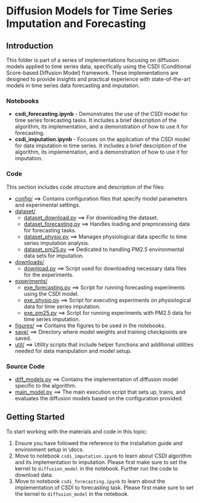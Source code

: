 # Diffusion Models for Time Series Imputation and Forecasting

## Introduction
This folder is part of a series of implementations focusing on diffusion models applied to time series data, specifically using the CSDI (Conditional Score-based Diffusion Model) framework. These implementations are designed to provide insights and practical experience with state-of-the-art models in time series data forecasting and imputation.

### Notebooks
- **csdi_forecasting.ipynb** - Demonstrates the use of the CSDI model for time series forecasting tasks. It includes a brief description of the algorithm, its implementation, and a demonstration of how to use it for forecasting.
- **csdi_imputation.ipynb** - Focuses on the application of the CSDI model for data imputation in time series. It includes a brief description of the algorithm, its implementation, and a demonstration of how to use it for imputation.

### Code
This section includes code structure and description of the files:

- [config/](https://github.com/VectorInstitute/diffusion_model_bootcamp/tree/gs_bootcamp/reference_implementations/time_series_reference_impelementation/CSDI/config) ==>  Contains configuration files that specify model parameters and experimental settings.
- [dataset/](https://github.com/VectorInstitute/diffusion_model_bootcamp/tree/gs_bootcamp/reference_implementations/time_series_reference_impelementation/CSDI/dataset)
  -  [dataset_download.py](https://github.com/VectorInstitute/diffusion_model_bootcamp/blob/main/reference_implementations/time_series_reference_impelementation/CSDI/dataset/dataset_download.py) ==>  For downloading the dataset.
  - [dataset_forecasting.py](https://github.com/VectorInstitute/diffusion_model_bootcamp/blob/gs_bootcamp/reference_implementations/time_series_reference_impelementation/CSDI/dataset/dataset_forecasting.py) ==>  Handles loading and preprocessing data for forecasting tasks.
  - [dataset_physio.py](https://github.com/VectorInstitute/diffusion_model_bootcamp/blob/gs_bootcamp/reference_implementations/time_series_reference_impelementation/CSDI/dataset/dataset_physio.py) ==>  Manages physiological data specific to time series imputation analysis.
  - [dataset_pm25.py](https://github.com/VectorInstitute/diffusion_model_bootcamp/blob/gs_bootcamp/reference_implementations/time_series_reference_impelementation/CSDI/dataset/dataset_pm25.py) ==>  Dedicated to handling PM2.5 environmental data sets for imputation.
- [downloads/](https://github.com/VectorInstitute/diffusion_model_bootcamp/tree/gs_bootcamp/reference_implementations/time_series_reference_impelementation/CSDI/downloads)
  - [download.py](https://github.com/VectorInstitute/diffusion_model_bootcamp/blob/gs_bootcamp/reference_implementations/time_series_reference_impelementation/CSDI/downloads/download.py) ==>  Script used for downloading necessary data files for the experiments.
- [experiments/](https://github.com/VectorInstitute/diffusion_model_bootcamp/tree/gs_bootcamp/reference_implementations/time_series_reference_impelementation/CSDI/experiments)
  - [exe_forecasting.py](https://github.com/VectorInstitute/diffusion_model_bootcamp/blob/gs_bootcamp/reference_implementations/time_series_reference_impelementation/CSDI/experiments/exe_forecasting.py) ==>  Script for running forecasting experiments using the CSDI model.
  - [exe_physio.py](https://github.com/VectorInstitute/diffusion_model_bootcamp/blob/gs_bootcamp/reference_implementations/time_series_reference_impelementation/CSDI/experiments/exe_physio.py) ==>  Script for executing experiments on physiological data for time series imputation.
  - [exe_pm25.py](https://github.com/VectorInstitute/diffusion_model_bootcamp/blob/gs_bootcamp/reference_implementations/time_series_reference_impelementation/CSDI/experiments/exe_pm25.py) ==>  Script for running experiments with PM2.5 data for time series imputation.
- [figures/](https://github.com/VectorInstitute/diffusion_model_bootcamp/tree/gs_bootcamp/reference_implementations/time_series_reference_impelementation/CSDI/figures) ==>  Contains the figures to be used in the notebooks.
- [save/](https://github.com/VectorInstitute/diffusion_model_bootcamp/tree/gs_bootcamp/reference_implementations/time_series_reference_impelementation/CSDI/save) ==>  Directory where model weights and training checkpoints are saved.
- [util/](https://github.com/VectorInstitute/diffusion_model_bootcamp/tree/gs_bootcamp/reference_implementations/time_series_reference_impelementation/CSDI/util) ==>  Utility scripts that include helper functions and additional utilities needed for data manipulation and model setup.

### Source Code
- [diff_models.py](https://github.com/VectorInstitute/diffusion_model_bootcamp/blob/gs_bootcamp/reference_implementations/time_series_reference_impelementation/CSDI/diff_models.py) ==>  Contains the implementation of diffusion model specific to the algorithm.
- [main_model.py](https://github.com/VectorInstitute/diffusion_model_bootcamp/blob/gs_bootcamp/reference_implementations/time_series_reference_impelementation/CSDI/main_model.py) ==>  The main execution script that sets up, trains, and evaluates the diffusion models based on the configuration provided.

## Getting Started
To start working with the materials and code in this topic:
1. Ensure you have followed the reference to the installation guide and environment setup in \docs.
2. Move to notebook `csdi_imputation.ipynb` to learn about CSDI algorithm and its implementation to imputation. Please first make sure to set the kernel to `diffusion_model` in the notebook. Further run the code to download data.
3. Move to notebook `csdi_forecasting.ipynb` to learn about the implementation of CSDI to forecasting task. Please first make sure to set the kernel to `diffusion_model` in the notebook. 
